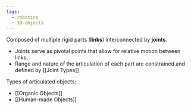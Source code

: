 ```yaml
---
tags:
  - robotics
  - 3d-objects
---
```

Composed of multiple rigid parts (**links**) interconnected by **joints**.
- Joints serve as pivotal points that allow for relative motion between links.
- Range and nature of the articulation of each part are constrained and defined by [[Joint Types]]

Types of articulated objects:
- [[Organic Objects]]
- [[Human-made Objects]]